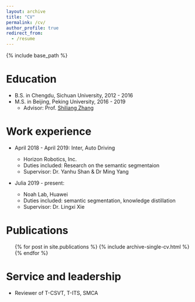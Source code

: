 ```yaml
---
layout: archive
title: "CV"
permalink: /cv/
author_profile: true
redirect_from:
  - /resume
---
```


{% include base_path %}

Education
======
* B.S. in Chengdu, Sichuan University, 2012 - 2016
* M.S. in Beijing, Peking University, 2016 - 2019
    - Advisor: Prof. [Shiliang Zhang](http://www.pkuvmc.com/)
<!-- * Ph.D in Version Control Theory, GitHub University, 2018 (expected) -->

Work experience
======
* April 2018 - April 2019: Inter, Auto Driving
  * Horizon Robotics, Inc.
  * Duties included: Research on the semantic segmentaion
  * Supervisor: Dr. Yanhu Shan & Dr Ming Yang

* Julia 2019 - present: 
  * Noah Lab, Huawei
  * Duties included: semantic segmentation, knowledge distillation
  * Supervisor: Dr. Lingxi Xie
  
<!-- Skills
======
* Skill 1
* Skill 2
  * Sub-skill 2.1
  * Sub-skill 2.2
  * Sub-skill 2.3
* Skill 3 -->

Publications
======
  <ul>{% for post in site.publications %}
    {% include archive-single-cv.html %}
  {% endfor %}</ul>
  
<!-- Talks
======
  <ul>{% for post in site.talks %}
    {% include archive-single-talk-cv.html %}
  {% endfor %}</ul>
  
Teaching
======
  <ul>{% for post in site.teaching %}
    {% include archive-single-cv.html %}
  {% endfor %}</ul> -->
  
Service and leadership
======
* Reviewer of T-CSVT, T-ITS, SMCA
